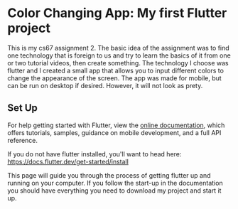 # Color Changing App: My first Flutter project

This is my cs67 assignment 2. The basic idea of the assignment was to find one technology that is foreign to us and try to learn the basics of it from one or two tutorial videos, then create something. The technology I choose was flutter and I created a small app that allows you to input different colors to change the appearance of the screen. The app was made for mobile, but can be run on desktop if desired. However, it will not look as prety.

## Set Up

For help getting started with Flutter, view the
[online documentation](https://flutter.dev/docs), which offers tutorials,
samples, guidance on mobile development, and a full API reference.

If you do not have flutter installed, you'll want to head here: https://docs.flutter.dev/get-started/install

This page will guide you through the process of getting flutter up and running on your computer. If you follow the start-up in the documentation you should have everything you need to download my project and start it up. 
